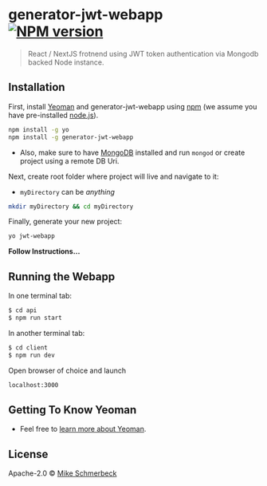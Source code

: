 
# generator-jwt-webapp [![NPM version][npm-image]][npm-url]

> React / NextJS frotnend using JWT token authentication via Mongodb backed Node instance.


## Installation

First, install [Yeoman](http://yeoman.io) and generator-jwt-webapp using [npm](https://www.npmjs.com/) (we assume you have pre-installed [node.js](https://nodejs.org/)).

```bash
npm install -g yo
npm install -g generator-jwt-webapp
```

- Also, make sure to have [MongoDB](https://www.mongodb.com/) installed and run `mongod` or create project using a remote DB Uri.

Next, create root folder where project will live and navigate to it:

- `myDirectory` can be <i>anything</i>

```bash
mkdir myDirectory && cd myDirectory
```

Finally, generate your new project:

```bash
yo jwt-webapp
```

<b>Follow Instructions...</b>

## Running the Webapp

In one terminal tab:

```bash
$ cd api
$ npm run start
```

In another terminal tab:

```bash
$ cd client
$ npm run dev
```

Open browser of choice and launch

```bash
localhost:3000
```

## Getting To Know Yeoman

- Feel free to [learn more about Yeoman](http://yeoman.io/).

## License

Apache-2.0 © [Mike Schmerbeck](https://www.mikeschmerbeck.com/)

[npm-image]: https://badge.fury.io/js/generator-jwt-webapp.svg
[npm-url]: https://npmjs.org/package/generator-jwt-webapp
[travis-image]: https://travis-ci.org/generator-jwt-webapp.svg?branch=master
[travis-url]: https://travis-ci.org/generator-jwt-webapp
[daviddm-image]: https://david-dm.org/generator-jwt-webapp.svg?theme=shields.io
[daviddm-url]: https://david-dm.org/generator-jwt-webapp
[coveralls-image]: https://coveralls.io/repos//generator-jwt-webapp/badge.svg
[coveralls-url]: https://coveralls.io/r//generator-jwt-webapp

<!-- [![Build Status][travis-image]][travis-url] [![Dependency Status][daviddm-image]][daviddm-url] [![Coverage percentage][coveralls-image]][coveralls-url] -->

